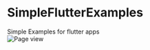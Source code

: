 # SimpleFlutterExamples
Simple Examples for flutter apps<br/>
![Page view](https://media.giphy.com/media/dBBPtELbehPyRnCD5W/giphy.gif)
